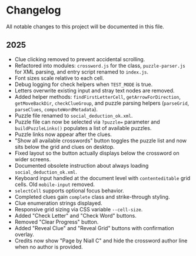 # Changelog

All notable changes to this project will be documented in this file.

## 2025
- Clue clicking removed to prevent accidental scrolling.
- Refactored into modules: `crossword.js` for the class, `puzzle-parser.js` for XML parsing, and entry script renamed to `index.js`.
- Font sizes scale relative to each cell.
- Debug logging for check helpers when `TEST_MODE` is true.
- Letters overwrite existing input and stray text nodes are removed.
- Added helper methods: `findFirstLetterCell`, `getArrowForDirection`,
  `getMoveBackDir`, `checkClueGroup`, and puzzle parsing helpers
  (`parseGrid`, `parseClues`, `computeWordMetadata`).
- Puzzle file renamed to `social_deduction_ok.xml`.
- Puzzle file can now be selected via `?puzzle=` parameter and
  `buildPuzzleLinks()` populates a list of available puzzles.
- Puzzle links now appear after the clues.
- "Show all available crosswords" button toggles the puzzle list and now sits
  below the grid and clues on desktop.
- Fixed layout so the button actually displays below the crossword on wider
  screens.
- Documented obsolete instruction about always loading
  `social_deduction_ok.xml`.
- Keyboard input handled at the document level with `contenteditable`
  grid cells. Old `mobile-input` removed.
- `selectCell` supports optional focus behavior.
- Completed clues gain `complete` class and strike-through styling.
- Clue enumeration strings displayed.
- Responsive grid sizing via CSS variable `--cell-size`.
- Added "Check Letter" and "Check Word" buttons.
- Removed "Clear Progress" button.
- Added "Reveal Clue" and "Reveal Grid" buttons with confirmation overlay.
- Credits now show "Page by Niall C" and hide the crossword author line
  when no author is provided.

